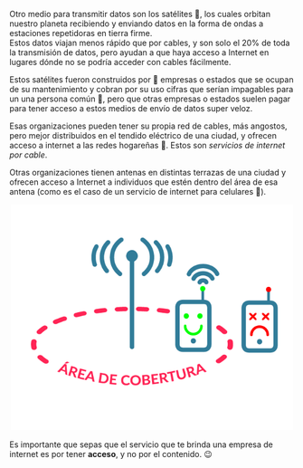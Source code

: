 Otro medio para transmitir datos son los satélites :satellite:, los cuales orbitan nuestro planeta recibiendo y enviando datos en la forma de ondas a estaciones repetidoras en tierra firme. 
<br>
Estos datos viajan menos rápido que por cables, y son solo el 20% de toda la transmisión de datos, pero ayudan a que haya acceso a Internet en lugares dónde no se podría acceder con cables fácilmente. 

Estos satélites fueron construidos por :department_store: empresas o estados que se ocupan de su mantenimiento y cobran por su uso cifras que serían impagables para un una persona común :bow:, pero que otras empresas o estados suelen pagar para tener acceso a estos medios de envío de datos super veloz.

Esas organizaciones pueden tener su propia red de cables, más angostos, pero mejor distribuidos en el tendido eléctrico de una ciudad, y ofrecen acceso a internet a las redes hogareñas :house_with_garden:. Estos son _servicios de internet por cable_.

Otras organizaciones tienen antenas en distintas terrazas de una ciudad y ofrecen acceso a Internet a individuos que estén dentro del área de esa antena (como es el caso de un servicio de internet para celulares :calling:).

<center>
<img src="https://raw.githubusercontent.com/MumukiProject/mumuki-guia-text-redes-e-internet/master/images/ej11-01_1524151743975.png" alt="ej11-01_1524151743975.png" width="500px" height="auto"></center>

Es importante que sepas que el servicio que te brinda una empresa de internet es por tener **acceso**, y no por el contenido. :wink:

